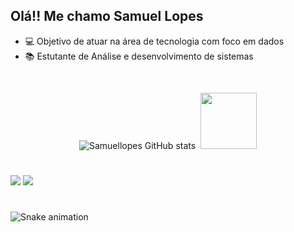 ## Olá!! Me chamo Samuel Lopes

- 💻 Objetivo de atuar na área de tecnologia com foco em dados
- 📚 Estutante de Análise e desenvolvimento de sistemas

<div align="center">

![Samuellopes GitHub stats](https://github-readme-stats.vercel.app/api?username=samuelllopes&show_icons=true&theme=dark) <img height="120em">
  <img height="90em" src="https://github-readme-stats.vercel.app/api/top-langs/?username=samuelllopes&layout=compact&langs_count=7&theme=dark"/> 
</div>

#
<div> 

  <a href = "mailto:contato.lopessamuel@gmail.com"><img src="https://img.shields.io/badge/-Gmail-%23333?style=for-the-badge&logo=gmail&logoColor=white" target="_blank"></a>
  <a href="https://www.linkedin.com/in/samuel-lopes-nazario/" target="_blank"><img src="https://img.shields.io/badge/-LinkedIn-%230077B5?style=for-the-badge&logo=linkedin&logoColor=white" target="_blank"></a> 

 #
 
![Snake animation](https://github.com/samuelllopes/samuelllopes/blob/output/github-contribution-grid-snake.svg)
